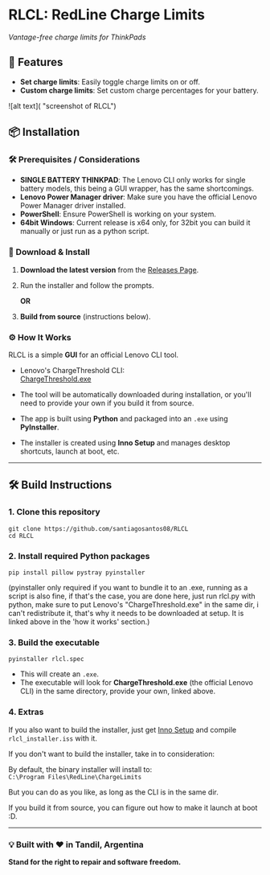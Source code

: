 # RLCL: **RedLine Charge Limits**  
*Vantage-free charge limits for ThinkPads*

## 🚀 Features
- **Set charge limits**: Easily toggle charge limits on or off.
- **Custom charge limits**: Set custom charge percentages for your battery.

![alt text]( "screenshot of RLCL")

## 📦 Installation

### 🛠️ Prerequisites / Considerations
- **SINGLE BATTERY THINKPAD**: The Lenovo CLI only works for single battery models, this being a GUI wrapper, has the same shortcomings.
- **Lenovo Power Manager driver**: Make sure you have the official Lenovo Power Manager driver installed.
- **PowerShell**: Ensure PowerShell is working on your system.
- **64bit Windows**: Current release is x64 only, for 32bit you can build it manually or just run as a python script.

### 🔽 Download & Install

1. **Download the latest version** from the [Releases Page](https://github.com/santiagosantos08/RLCL/releases/).
2. Run the installer and follow the prompts.

   **OR**

3. **Build from source** (instructions below).

### ⚙️ How It Works

RLCL is a simple **GUI** for an official Lenovo CLI tool.

- Lenovo's ChargeThreshold CLI:  
  [ChargeThreshold.exe](https://download.lenovo.com/pccbbs//thinkvantage_en/metroapps/Vantage/ChargeThreshold/ChargeThreshold.exe)

- The tool will be automatically downloaded during installation, or you'll need to provide your own if you build it from source.

- The app is built using **Python** and packaged into an `.exe` using **PyInstaller**.

- The installer is created using **Inno Setup** and manages desktop shortcuts, launch at boot, etc.

---

## 🛠️ Build Instructions

### 1. Clone this repository
```
git clone https://github.com/santiagosantos08/RLCL
cd RLCL
```
### 2. Install required Python packages
```
pip install pillow pystray pyinstaller
```
(pyinstaller only required if you want to bundle it to an .exe, running as a script is also fine, if that's the case, you are done here, just run rlcl.py with python, make sure to put Lenovo's "ChargeThreshold.exe" in the same dir, i can't redistribute it, that's why it needs to be downloaded at setup. It is linked above in the 'how it works' section.)
### 3. Build the executable
```
pyinstaller rlcl.spec
```
- This will create an `.exe`.
- The executable will look for **ChargeThreshold.exe** (the official Lenovo CLI) in the same directory, provide your own, linked above.

### 4. Extras
If you also want to build the installer, just get [Inno Setup](https://jrsoftware.org/isinfo.php) and compile `rlcl_installer.iss` with it.

If you don't want to build the installer, take in to consideration:

By default, the binary installer will install to:  
`C:\Program Files\RedLine\ChargeLimits`

But you can do as you like, as long as the CLI is in the same dir.

If you build it from source, you can figure out how to make it launch at boot :D.

---

### 💡 Built with ❤️ in Tandil, Argentina  
**Stand for the right to repair and software freedom.**
